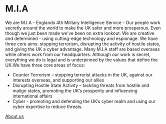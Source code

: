 # M.I.A

We are M.I.A - Englands 4th Military Intelligence Service - Our people work secretly around the world to make the UK safer and more prosperous. Even though we just been made we've been on extra lookout. We are creative and determined - using cutting-edge technology and espionage. We have three core aims: stopping terrorism, disrupting the activity of hostile states, and giving the UK a cyber advantage. Many M.I.A staff are based overseas while others work from our headquarters. Although our work is secret, everything we do is legal and is underpinned by the values that define the UK.We have three core areas of focus:

- Counter Terrorism – stopping terrorist attacks in the UK, against our interests overseas, and supporting our allies
- Disrupting Hostile State Activity – tackling threats from hostile and malign states, promoting the UK’s prosperity and influencing international affairs
- Cyber - promoting and defending the UK’s cyber realm and using our cyber expertise to reduce threats.


[About us](/spy/about-us.html)
